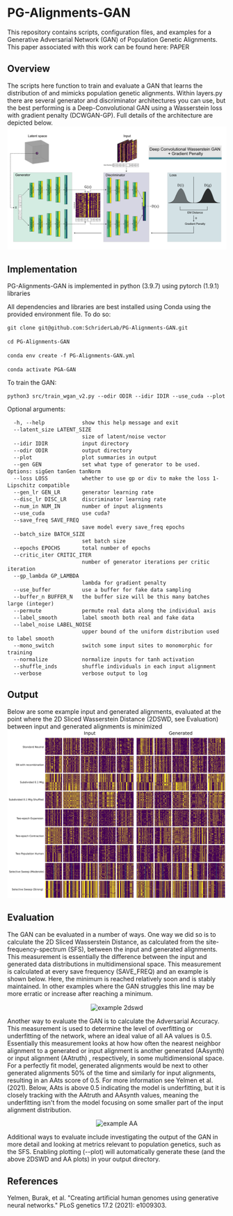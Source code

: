 # PG-Alignments-GAN
This repository contains scripts, configuration files, and examples for a Generative Adversarial Network (GAN) of Population Genetic Alignments. This paper associated with this work can be found here: PAPER

## Overview
The scripts here function to train and evaluate a GAN that learns the distribution of and mimicks population genetic alignments. Within layers.py there are several generator and discriminator architectures you can use, but the best performing is a Deep-Convolutional GAN using a Wasserstein loss with gradient penalty (DCWGAN-GP). Full details of the architecture are depicted below.
![GAN Architecture](https://github.com/SchriderLab/PG-Alignments-GAN/blob/main/img/Architecture_extended.png)

## Implementation
PG-Alignments-GAN is implemented in python (3.9.7) using pytorch (1.9.1) libraries

All dependencies and libraries are best installed using Conda using the provided environment file. To do so:

```{bash}
git clone git@github.com:SchriderLab/PG-Alignments-GAN.git

cd PG-Alignments-GAN

conda env create -f PG-Alignments-GAN.yml

conda activate PGA-GAN
```

To train the GAN:

```{bash}
python3 src/train_wgan_v2.py --odir ODIR --idir IDIR --use_cuda --plot
```
Optional arguments:

```
  -h, --help            show this help message and exit
  --latent_size LATENT_SIZE
                        size of latent/noise vector
  --idir IDIR           input directory
  --odir ODIR           output directory
  --plot                plot summaries in output
  --gen GEN             set what type of generator to be used. Options: sigGen tanGen tanNorm
  --loss LOSS           whether to use gp or div to make the loss 1-Lipschitz compatible
  --gen_lr GEN_LR       generator learning rate
  --disc_lr DISC_LR     discriminator learning rate
  --num_in NUM_IN       number of input alignments
  --use_cuda            use cuda?
  --save_freq SAVE_FREQ
                        save model every save_freq epochs
  --batch_size BATCH_SIZE
                        set batch size
  --epochs EPOCHS       total number of epochs
  --critic_iter CRITIC_ITER
                        number of generator iterations per critic iteration
  --gp_lambda GP_LAMBDA
                        lambda for gradient penalty
  --use_buffer          use a buffer for fake data sampling
  --buffer_n BUFFER_N   the buffer size will be this many batches large (integer)
  --permute             permute real data along the individual axis
  --label_smooth        label smooth both real and fake data
  --label_noise LABEL_NOISE
                        upper bound of the uniform distribution used to label smooth
  --mono_switch         switch some input sites to monomorphic for training
  --normalize           normalize inputs for tanh activation
  --shuffle_inds        shuffle individuals in each input alignment
  --verbose             verbose output to log
  ```
## Output

Below are some example input and generated alignments, evaluated at the point where the 2D Sliced Wasserstein Distance (2DSWD, see Evaluation) between input and generated alignments is minimized 
![GAN Example images](https://github.com/SchriderLab/PG-Alignments-GAN/blob/main/img/Alignments_fig-01.png)

## Evaluation

The GAN can be evaluated in a number of ways. One way we did so is to calculate the 2D Sliced Wasserstein Distance, as calculated from the site-frequency-spectrum (SFS), between the input and generated alignments. This measurement is essentially the difference between the input and generated data distributions in multidimensional space. This measurement is calculated at every save frequency (SAVE_FREQ) and an example is shown below. Here, the minimum is reached relatively soon and is stably maintained. In other examples where the GAN struggles this line may be more erratic or increase after reaching a minimum. 

<p align="center">
<img src="https://github.com/SchriderLab/PG-Alignments-GAN/blob/main/img/example_2dswd.png" alt="example 2dswd" width="500" align="center"/>
</p>

Another way to evaluate the GAN is to calculate the Adversarial Accuracy. This measurement is used to determine the level of overfitting or underfitting of the network, where an ideal value of all AA values is 0.5. Essentially this measurement looks at how how often the nearest neighbor alignment to a generated or input alignment is another generated (AAsynth) or input alignment (AAtruth) , respectively, in some multidimensional space. For a perfectly fit model, generated alignments would be next to other generated alignments 50% of the time and similarly for input alignments, resulting in an AAts score of 0.5. For more information see Yelmen et al. (2021). Below, AAts is above 0.5 indicating the model is underfitting, but it is closely tracking with the AAtruth and AAsynth values, meaning the underfitting isn't from the model focusing on some smaller part of the input alignment distribution.

<p align="center">
<img src="https://github.com/SchriderLab/PG-Alignments-GAN/blob/main/img/example_aa.png" alt="example AA" width="500"/>
</p>

Additional ways to evaluate include investigating the output of the GAN in more detail and looking at metrics relevant to population genetics, such as the SFS. Enabling plotting (--plot) will automatically generate these (and the above 2DSWD and AA plots) in your output directory. 

## References

Yelmen, Burak, et al. "Creating artificial human genomes using generative neural networks." PLoS genetics 17.2 (2021): e1009303.

